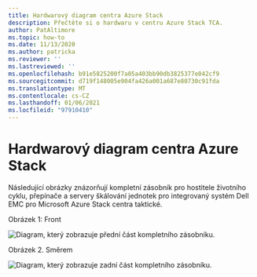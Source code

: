 ```yaml
---
title: Hardwarový diagram centra Azure Stack
description: Přečtěte si o hardwaru v centru Azure Stack TCA.
author: PatAltimore
ms.topic: how-to
ms.date: 11/13/2020
ms.author: patricka
ms.reviewer: ''
ms.lastreviewed: ''
ms.openlocfilehash: b91e5825200f7a05a403bb90db3825377e042cf9
ms.sourcegitcommit: d719f148005e904fa426a001a687e80730c91fda
ms.translationtype: MT
ms.contentlocale: cs-CZ
ms.lasthandoff: 01/06/2021
ms.locfileid: "97910410"
---
```

# <a name="azure-stack-hub-hardware-diagram"></a>Hardwarový diagram centra Azure Stack

Následující obrázky znázorňují kompletní zásobník pro hostitele životního cyklu, přepínače a servery škálování jednotek pro integrovaný systém Dell EMC pro Microsoft Azure Stack centra taktické.

Obrázek 1: Front

![Diagram, který zobrazuje přední část kompletního zásobníku.](media/image-58.png)

Obrázek 2. Směrem

![Diagram, který zobrazuje zadní část kompletního zásobníku.](media/image-59.png)

